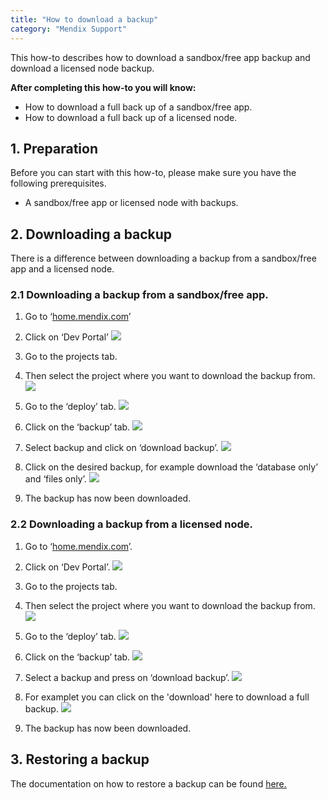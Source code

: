 ```yaml
---
title: "How to download a backup"
category: "Mendix Support"
---
```


This how-to describes how to download a sandbox/free app backup and download a licensed node backup.

**After completing this how-to you will know:**

*   How to download a full back up of a sandbox/free app.
*   How to download a full back up of a licensed node.

## 1. Preparation

Before you can start with this how-to, please make sure you have the following prerequisites.

*   A sandbox/free app or licensed node with backups.

## 2\. Downloading a backup

There is a difference between downloading a backup from a sandbox/free app and a licensed node.

### 2.1 Downloading a backup from a sandbox/free app.

1.  Go to ‘[home.mendix.com](http://home.mendix.com)’
2.  Click on ‘Dev Portal’
    ![](attachments/20643883/21168144.png)
3.  Go to the projects tab.
4.  Then select the project where you want to download the backup from.
    ![](attachments/20643883/21168145.png)
5.  Go to the ‘deploy’ tab.
    ![](attachments/20643883/21168146.png)
6.  Click on the ‘backup’ tab.
    ![](attachments/20643883/21168147.png)
7.  Select backup and click on ‘download backup’.
    ![](attachments/20643883/21168148.png)

8.  Click on the desired backup, for example download the ‘database only’ and ‘files only’.
    ![](attachments/20643883/21168149.png)
9.  The backup has now been downloaded.

### 2.2 Downloading a backup from a licensed node.

1.  Go to ‘[home.mendix.com](http://home.mendix.com)’.
2.  Click on ‘Dev Portal’.
    ![](attachments/20643883/21168144.png)
3.  Go to the projects tab.
4.  Then select the project where you want to download the backup from.
    ![](attachments/20643883/21168145.png)
5.  Go to the ‘deploy’ tab.
    ![](attachments/20643883/21168146.png)
6.  Click on the ‘backup’ tab.
    ![](attachments/20643883/21168147.png)

7.  Select a backup and press on ‘download backup’.
    ![](attachments/20643883/21168150.png)

8.  For examplet you can click on the 'download' here to download a full backup.
    ![](attachments/20643883/21168151.png)
9.  The backup has now been downloaded.

## 3\. Restoring a backup

The documentation on how to restore a backup can be found [here.](How+to+restore+a+backup)
